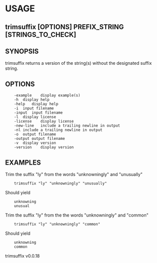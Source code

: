 
# USAGE

## trimsuffix [OPTIONS] PREFIX_STRING [STRINGS_TO_CHECK] 

## SYNOPSIS

trimsuffix returns a version of the string(s) without the designated suffix string.

## OPTIONS

```
	-example	display example(s)
	-h	display help
	-help	display help
	-i	input filename
	-input	input filename
	-l	display license
	-license	display license
	-new-line	include a trailing newline in output
	-nl	include a trailing newline in output
	-o	output filename
	-output	output filename
	-v	display version
	-version	display version
```

## EXAMPLES

Trim the suffix "ly" from the words "unknowningly" and "unusually"

```
    trimsuffix "ly" "unknowningly" "unusually"
```

Should yield

```
    unknowning
	unusual
```

Trim the suffix "ly" from the the words "unknowningly" and "common"

```
    trimsuffix "ly" "unknowningly" "common"
```

Should yield

```
	unknowning
	common
```

trimsuffix v0.0.18
